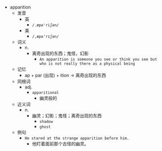 - apparition
  - 发音
    - 英
      - `/ˌæpə'riʃən/`
    - 美
      - `/,æpə'rɪʃən/`
  - 词义
    - n.
      - 离奇出现的东西；鬼怪，幻影
        - `An apparition is someone you see or think you see but who is not really there as a physical being`
  - 记忆
    - ap + par (出现) + ition → 离奇出现的东西
  - 同根词
    - adj.
      - `apparitional`
        - 幽灵般的
  - 近义词
    - n.
      - 幽灵；幻影；鬼怪；离奇出现的东西
        - `shadow`
        - `ghost`
  - 例句
    - `He stared at the strange apparition before him.`
      - 他盯着面前那个古怪的幽灵。

